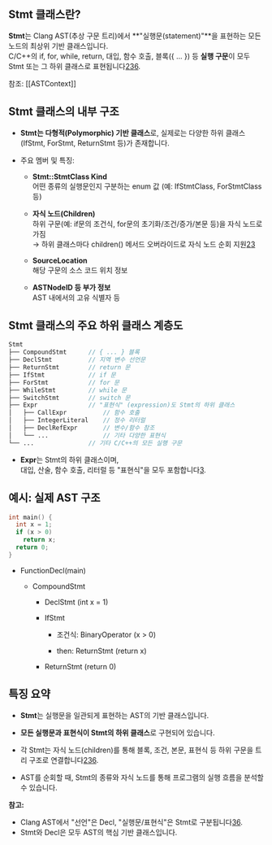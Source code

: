 ## Stmt 클래스란?

**Stmt**는 Clang AST(추상 구문 트리)에서 **"실행문(statement)"**을 표현하는 모든 노드의 최상위 기반 클래스입니다.  
C/C++의 if, for, while, return, 대입, 함수 호출, 블록({ ... }) 등 **실행 구문**이 모두 Stmt 또는 그 하위 클래스로 표현됩니다[2](https://clang.llvm.org/doxygen/classclang_1_1Stmt.html)[3](https://swtv.kaist.ac.kr/courses/cs453-fall14/lec5-Clang-tutorial.pdf)[6](https://swtv.kaist.ac.kr/courses/cs458-fall2022/part1-coverage/lec7-Clang-tutorial-v2.pdf).

참조:
[[ASTContext]]

## Stmt 클래스의 내부 구조

- **Stmt는 다형적(Polymorphic) 기반 클래스**로, 실제로는 다양한 하위 클래스(IfStmt, ForStmt, ReturnStmt 등)가 존재합니다.
    
- 주요 멤버 및 특징:
    
    - **Stmt::StmtClass Kind**  
        어떤 종류의 실행문인지 구분하는 enum 값 (예: IfStmtClass, ForStmtClass 등)
        
    - **자식 노드(Children)**  
        하위 구문(예: if문의 조건식, for문의 초기화/조건/증가/본문 등)을 자식 노드로 가짐  
        → 하위 클래스마다 children() 메서드 오버라이드로 자식 노드 순회 지원[2](https://clang.llvm.org/doxygen/classclang_1_1Stmt.html)[3](https://swtv.kaist.ac.kr/courses/cs453-fall14/lec5-Clang-tutorial.pdf)
        
    - **SourceLocation**  
        해당 구문의 소스 코드 위치 정보
        
    - **ASTNodeID 등 부가 정보**  
        AST 내에서의 고유 식별자 등
        

## Stmt 클래스의 주요 하위 클래스 계층도

```scss
Stmt
├── CompoundStmt      // { ... } 블록
├── DeclStmt          // 지역 변수 선언문
├── ReturnStmt        // return 문
├── IfStmt            // if 문
├── ForStmt           // for 문
├── WhileStmt         // while 문
├── SwitchStmt        // switch 문
├── Expr              // "표현식" (expression)도 Stmt의 하위 클래스
│   ├── CallExpr          // 함수 호출
│   ├── IntegerLiteral    // 정수 리터럴
│   ├── DeclRefExpr       // 변수/함수 참조
│   └── ...               // 기타 다양한 표현식
└── ...               // 기타 C/C++의 모든 실행 구문
```
- **Expr**는 Stmt의 하위 클래스이며,  
    대입, 산술, 함수 호출, 리터럴 등 "표현식"을 모두 포함합니다[3](https://swtv.kaist.ac.kr/courses/cs453-fall14/lec5-Clang-tutorial.pdf).
    

## 예시: 실제 AST 구조

```cpp
int main() {
  int x = 1;
  if (x > 0)
    return x;
  return 0;
}
```
- FunctionDecl(main)
    
    - CompoundStmt
        
        - DeclStmt (int x = 1)
            
        - IfStmt
            
            - 조건식: BinaryOperator (x > 0)
                
            - then: ReturnStmt (return x)
                
        - ReturnStmt (return 0)
            

## 특징 요약

- **Stmt**는 실행문을 일관되게 표현하는 AST의 기반 클래스입니다.
    
- **모든 실행문과 표현식이 Stmt의 하위 클래스**로 구현되어 있습니다.
    
- 각 Stmt는 자식 노드(children)를 통해 블록, 조건, 본문, 표현식 등 하위 구문을 트리 구조로 연결합니다[2](https://clang.llvm.org/doxygen/classclang_1_1Stmt.html)[3](https://swtv.kaist.ac.kr/courses/cs453-fall14/lec5-Clang-tutorial.pdf)[6](https://swtv.kaist.ac.kr/courses/cs458-fall2022/part1-coverage/lec7-Clang-tutorial-v2.pdf).
    
- AST를 순회할 때, Stmt의 종류와 자식 노드를 통해 프로그램의 실행 흐름을 분석할 수 있습니다.
    

**참고:**

- Clang AST에서 "선언"은 Decl, "실행문/표현식"은 Stmt로 구분됩니다[3](https://swtv.kaist.ac.kr/courses/cs453-fall14/lec5-Clang-tutorial.pdf)[6](https://swtv.kaist.ac.kr/courses/cs458-fall2022/part1-coverage/lec7-Clang-tutorial-v2.pdf).
- Stmt와 Decl은 모두 AST의 핵심 기반 클래스입니다.
 